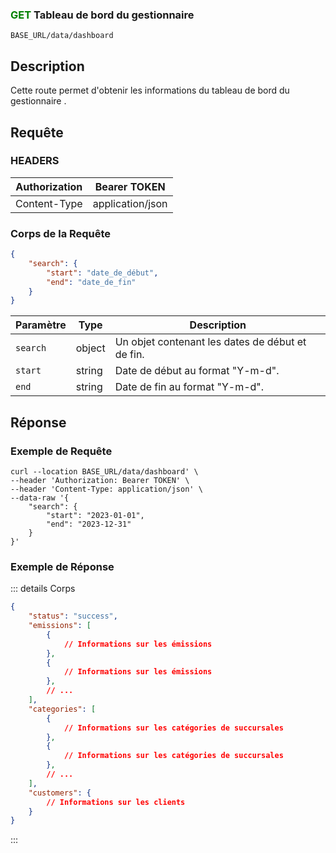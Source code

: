 ### <span style="color:green">GET</span> Tableau de bord du gestionnaire 

````
BASE_URL/data/dashboard
````

## Description

Cette route permet d'obtenir les informations du tableau de bord du gestionnaire .

## Requête

### HEADERS

| Authorization | Bearer TOKEN |
| ------------- | ----------- |
| Content-Type  | application/json |

### Corps de la Requête

```json
{
    "search": {
        "start": "date_de_début",
        "end": "date_de_fin"
    }
}
```

| Paramètre   | Type   | Description                                      |
| ----------- | ------ | ------------------------------------------------ |
| `search`    | object | Un objet contenant les dates de début et de fin. |
| `start`     | string | Date de début au format "Y-m-d".                 |
| `end`       | string | Date de fin au format "Y-m-d".                   |

## Réponse

### Exemple de Requête

```curl
curl --location BASE_URL/data/dashboard' \
--header 'Authorization: Bearer TOKEN' \
--header 'Content-Type: application/json' \
--data-raw '{
    "search": {
        "start": "2023-01-01",
        "end": "2023-12-31"
    }
}'
```

### Exemple de Réponse

::: details Corps  

```json
{
    "status": "success",
    "emissions": [
        {
            // Informations sur les émissions
        },
        {
            // Informations sur les émissions
        },
        // ...
    ],
    "categories": [
        {
            // Informations sur les catégories de succursales
        },
        {
            // Informations sur les catégories de succursales
        },
        // ...
    ],
    "customers": {
        // Informations sur les clients
    }
}
```

:::
